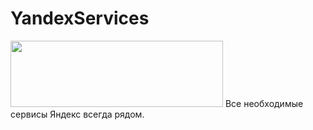 # YandexServices
<img alt="" src="https://github.com/Dan-Walker/Indie-DB-Panel/blob/master/Indie%20DB%20Panel%20Logo.png?raw=true" style="width: 340px; height: 106px;" />
Все необходимые сервисы Яндекс всегда рядом.
